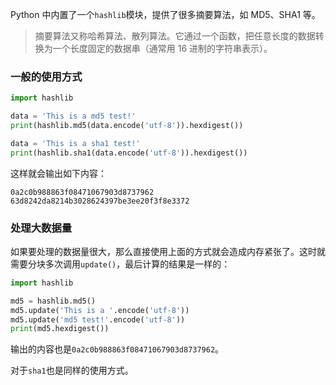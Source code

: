 Python 中内置了一个`hashlib`模块，提供了很多摘要算法，如 MD5、SHA1 等。

> 摘要算法又称哈希算法、散列算法。它通过一个函数，把任意长度的数据转换为一个长度固定的数据串（通常用 16 进制的字符串表示）。

### 一般的使用方式

```py
import hashlib

data = 'This is a md5 test!'
print(hashlib.md5(data.encode('utf-8')).hexdigest())

data = 'This is a sha1 test!'
print(hashlib.sha1(data.encode('utf-8')).hexdigest())
```

这样就会输出如下内容：

```
0a2c0b988863f08471067903d8737962
63d8242da8214b3028624397be3ee20f3f8e3372
```

### 处理大数据量

如果要处理的数据量很大，那么直接使用上面的方式就会造成内存紧张了。这时就需要分块多次调用`update()`，最后计算的结果是一样的：

```py
import hashlib

md5 = hashlib.md5()
md5.update('This is a '.encode('utf-8'))
md5.update('md5 test!'.encode('utf-8'))
print(md5.hexdigest())
```

输出的内容也是`0a2c0b988863f08471067903d8737962`。

对于`sha1`也是同样的使用方式。


